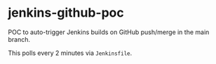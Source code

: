 # jenkins-github-poc
POC to auto-trigger Jenkins builds on GitHub push/merge in the main branch. 

This polls every 2 minutes via `Jenkinsfile`.
